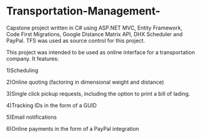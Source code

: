 # Transportation-Management-
Capstone project written in C# using ASP.NET MVC, Entity Framework, Code First Migrations, Google Distance Matrix API, DHX Scheduler and PayPal. 
TFS was used as source control for this project.

This project was intended to be used as online interface for a transportation company.  It features:

1)Scheduling

2)Online quoting (factoring in dimensional weight and distance)

3)Single click pickup requests, including the option to print a bill of lading.

4)Tracking IDs in the form of a GUID

5)Email notifications

6)Online payments in the form of a PayPal integration
 
